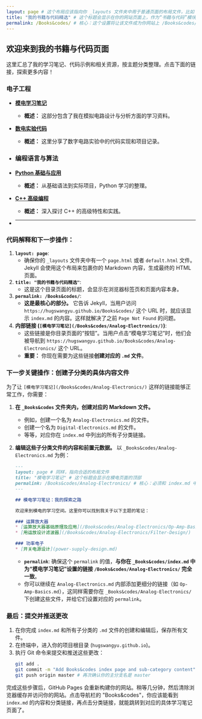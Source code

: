 ```yaml
---
layout: page # 这个布局应该指向你 _layouts 文件夹中用于普通页面的布局文件，比如 page.html 或 default.html
title: "我的书籍与代码精选" # 这个标题会显示在你的网站页面上，作为“书籍与代码”模块的名称
permalink: /Books&codes/ # 核心：这个设置将让该文件成为你网站上 /Books&codes/ 路径的入口页面
---
```


## 欢迎来到我的书籍与代码页面

这里汇总了我的学习笔记、代码示例和相关资源，按主题分类整理。点击下面的链接，探索更多内容！

### 电子工程

* [**模电学习笔记**](/Books&codes/Analog-Electronics/)
    * **概述：** 这部分包含了我在模拟电路设计与分析方面的学习资料。
* [**数电实验代码**](/Books&codes/Digital-Electronics/)
    * **概述：** 这里分享了数字电路实验中的代码实现和项目记录。
* ### 编程语言与算法

* [**Python 基础与应用**](/Books&codes/Python-Basics/)
    * **概述：** 从基础语法到实际项目，Python 学习的整理。
* [**C++ 高级编程**](/Books&codes/Cpp-Advanced/)
    * **概述：** 深入探讨 C++ 的高级特性和实践。
* ---


### 代码解释和下一步操作：

1.  **`layout: page`**:
    * 确保你的 `_layouts` 文件夹中有一个 `page.html` 或者 `default.html` 文件。Jekyll 会使用这个布局来包裹你的 Markdown 内容，生成最终的 HTML 页面。
2.  **`title: "我的书籍与代码精选"`**:
    * 这是这个目录页面的标题，会显示在浏览器标签页和页面内容本身。
3.  **`permalink: /Books&codes/`**:
    * **这是最核心的部分。** 它告诉 Jekyll，当用户访问 `https://hugswangyu.github.io/Books&codes/` 这个 URL 时，就应该显示 `index.md` 的内容。这样就解决了之前 `Page Not Found` 的问题。
4.  **内部链接 (`[模电学习笔记](/Books&codes/Analog-Electronics/)`)**:
    * 这些链接是你目录页面的“按钮”。当用户点击“模电学习笔记”时，他们会被导航到 `https://hugswangyu.github.io/Books&codes/Analog-Electronics/` 这个 URL。
    * **重要：** 你现在需要为这些链接**创建对应的 `.md` 文件**。

### 下一步关键操作：创建子分类的具体内容文件

为了让 `[模电学习笔记](/Books&codes/Analog-Electronics/)` 这样的链接能够正常工作，你需要：

1.  **在 `_Books&codes` 文件夹内，创建对应的 Markdown 文件。**
    * 例如，创建一个名为 `Analog-Electronics.md` 的文件。
    * 创建一个名为 `Digital-Electronics.md` 的文件。
    * 等等，对应你在 `index.md` 中列出的所有子分类链接。

2.  **编辑这些子分类文件的内容和前置元数据。**
    以 `_Books&codes/Analog-Electronics.md` 为例：
    ```markdown
    ---
    layout: page # 同样，指向合适的布局文件
    title: "模电学习笔记" # 这个标题会显示在模电页面的顶部
    permalink: /Books&codes/Analog-Electronics/ # 核心：必须和 index.md 中链接的 URL 完全匹配！
    ---

    ## 模电学习笔记：我的探索之路

    欢迎来到模电的学习空间。这里你可以找到我关于以下主题的笔记：

    ### 运算放大器
    * [运算放大器基础原理及应用](/Books&codes/Analog-Electronics/Op-Amp-Basics/)
    * [用运放设计滤波器](/Books&codes/Analog-Electronics/Filter-Design/)

    ### 功率电子
    * [开关电源设计](power-supply-design.md)

    ```
    * **`permalink`**: 确保这个 `permalink` 的值，**与你在 `_Books&codes/index.md` 中为“模电学习笔记”设置的链接 `/Books&codes/Analog-Electronics/` 完全一致**。
    * 你可以继续在 `Analog-Electronics.md` 内部添加更细分的链接（如 `Op-Amp-Basics.md`），这同样需要你在 `_Books&codes/Analog-Electronics/` 下创建这些文件，并给它们设置对应的 `permalink`。

### 最后：提交并推送更改

1.  在你完成 `index.md` 和所有子分类的 `.md` 文件的创建和编辑后，保存所有文件。
2.  在终端中，进入你的项目根目录 (`hugswangyu.github.io`)。
3.  执行 Git 命令来提交和推送这些更改：
    ```bash
    git add .
    git commit -m "Add Books&codes index page and sub-category content"
    git push origin master # 再次确认你的主分支名是 master
    ```

完成这些步骤后，GitHub Pages 会重新构建你的网站。稍等几分钟，然后清除浏览器缓存并访问你的网站。点击导航栏的 "Books&codes"，你应该能看到 `index.md` 的内容和分类链接，再点击分类链接，就能跳转到对应的具体学习笔记页面了。
